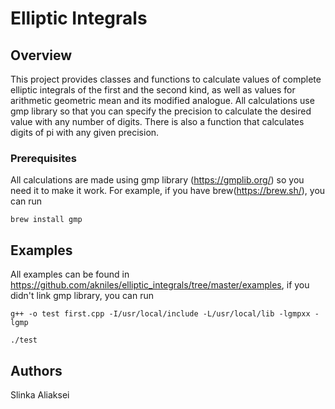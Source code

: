 # Elliptic Integrals

## Overview
This project provides classes and functions to calculate values of complete elliptic integrals of the first and the second kind,
as well as values for arithmetic geometric mean and its modified analogue. All calculations use gmp library so that you 
can specify the precision to calculate the desired value with any number of digits. There is also a function that calculates digits 
of pi with any given precision.

### Prerequisites
All calculations are made using gmp library (https://gmplib.org/) so you need it to make it work. For example, if you have brew(https://brew.sh/), you can run
```
brew install gmp
```
## Examples
All examples can be found in https://github.com/akniles/elliptic_integrals/tree/master/examples, if you didn't link gmp library, you can run
```
g++ -o test first.cpp -I/usr/local/include -L/usr/local/lib -lgmpxx -lgmp
```

```
./test
```

## Authors
Slinka Aliaksei
